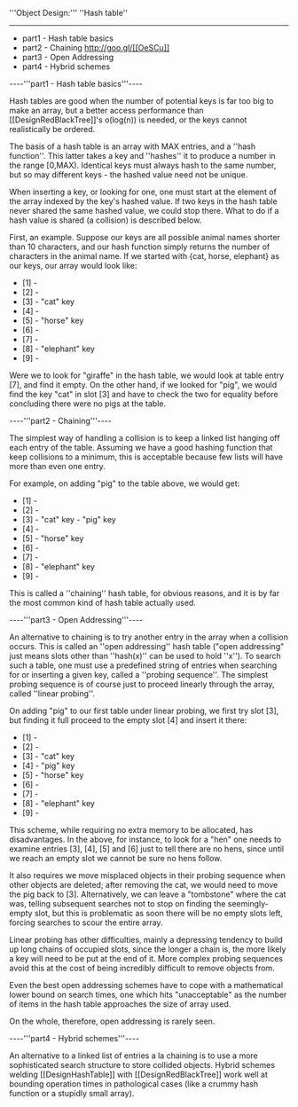 '''Object Design:''' ''Hash table''

----


* part1 - Hash table basics
* part2 - Chaining http://goo.gl/[[OeSCu]]
* part3 - Open Addressing
* part4 - Hybrid schemes


----'''part1 - Hash table basics'''----

Hash tables are good when the number of potential keys is far too big to make an array, but a better access performance than [[DesignRedBlackTree]]'s o(log(n)) is needed, or the keys cannot realistically be ordered. 

The basis of a hash table is an array with MAX entries, and a ''hash function''. This latter takes a key and ''hashes'' it to produce a number in the range [0,MAX). Identical keys must always hash to the same number, but so may different keys - the hashed value need not be unique.

When inserting a key, or looking for one, one must start at the element of the array indexed by the key's hashed value. If two keys in the hash table never shared the same hashed value, we could stop there. What to do if a hash value is shared (a collision) is described below.

First, an example. Suppose our keys are all possible animal names shorter than 10 characters, and our hash function simply returns the number of characters in the animal name. If we started with {cat, horse, elephant} as our keys, our array would look like: 
* [1] - 
* [2] - 
* [3] - "cat" key
* [4] - 
* [5] - "horse" key
* [6] - 
* [7] - 
* [8] - "elephant" key
* [9] - 


Were we to look for "giraffe" in the hash table, we would look at table entry [7], and find it empty. On the other hand, if we looked for "pig", we would find the key "cat" in slot [3] and have to check the two for equality before concluding there were no pigs at the table.

----'''part2 - Chaining'''----

The simplest way of handling a collision is to keep a linked list hanging off each entry of the table. Assuming we have a good hashing function that keep collisions to a minimum, this is acceptable because few lists will have more than even one entry.

For example, on adding "pig" to the table above, we would get: 
* [1] - 
* [2] - 
* [3] - "cat" key - "pig" key
* [4] - 
* [5] - "horse" key
* [6] - 
* [7] - 
* [8] - "elephant" key
* [9] - 


This is called a ''chaining'' hash table, for obvious reasons, and it is by far the most common kind of hash table actually used.

----'''part3 - Open Addressing'''----

An alternative to chaining is to try another entry in the array when a collision occurs. This is called an ''open addressing'' hash table ("open addressing" just means slots other than ''hash(x)'' can be used to hold  ''x''). To search such a table, one must use a predefined string of entries when searching for or inserting a given key, called a ''probing sequence''. The simplest probing sequence is of course just to proceed linearly through the array, called ''linear probing''.

On adding "pig" to our first table under linear probing, we first try slot [3], but finding it full proceed to the empty slot [4] and insert it there: 
* [1] - 
* [2] - 
* [3] - "cat" key
* [4] - "pig" key
* [5] - "horse" key
* [6] - 
* [7] - 
* [8] - "elephant" key
* [9] - 


This scheme, while requiring no extra memory to be allocated, has disadvantages. In the above, for instance, to look for a "hen" one needs to examine entries [3], [4], [5] and [6] just to tell there are no hens, since until we reach an empty slot we cannot be sure no hens follow.

It also requires we move misplaced objects in their probing sequence when other objects are deleted; after removing the cat, we would need to move the pig back to [3]. Alternatively, we can leave a "tombstone" where the cat was, telling subsequent searches not to stop on finding the seemingly-empty slot, but this is problematic as soon there will be no empty slots left, forcing searches to scour the entire array.

Linear probing has other difficulties, mainly a depressing tendency to build up long chains of occupied slots, since the longer a chain is, the more likely a key will need to be put at the end of it. More complex probing sequences avoid this at the cost of being incredibly difficult to remove objects from.

Even the best open addressing schemes have to cope with a mathematical lower bound on search times, one which hits "unacceptable" as the number of items in the hash table approaches the size of array used.

On the whole, therefore, open addressing is rarely seen.

----'''part4 - Hybrid schemes'''----

An alternative to a linked list of entries a la chaining is to use a more sophisticated search structure to store collided objects. Hybrid schemes welding [[DesignHashTable]] with [[DesignRedBlackTree]] work well at bounding operation times in pathological cases (like a crummy hash function or a stupidly small array).